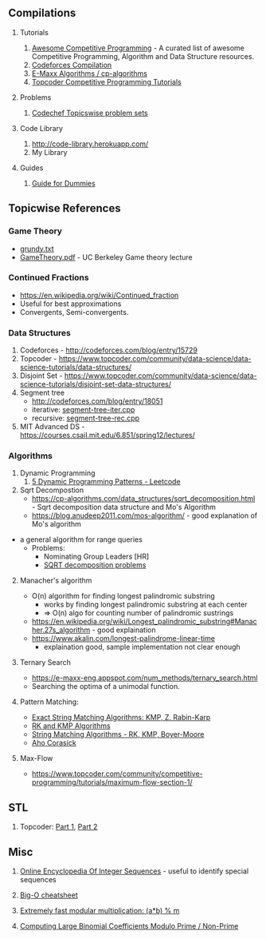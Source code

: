 ## Compilations
1.  Tutorials
    1.  [Awesome Competitive Programming](http://codeforces.com/blog/entry/23054) -   A curated list of awesome Competitive Programming, Algorithm and Data Structure resources.
    2.  [Codeforces Compilation](http://codeforces.com/blog/entry/13529)
    3.  [E-Maxx Algorithms / cp-algorithms](https://cp-algorithms.com/)
    4.  [Topcoder Competitive Programming Tutorials](https://www.topcoder.com/community/competitive-programming/tutorials/)
2.  Problems
    1.  [Codechef Topicswise problem sets](https://discuss.codechef.com/t/data-structures-and-algorithms/6599)
3.  Code Library

    1.  http://code-library.herokuapp.com/
    2.  My Library
4.  Guides
    1.  [Guide for Dummies](https://leetcode.com/discuss/general-discussion/623011/A-guide-for-dummies-(like-me))

## Topicwise References
### Game Theory
- [grundy.txt](https://github.com/Shivanshu-Gupta/my-coding-library/blob/master/Resources/Game%20Theory/grundy.txt)
- [GameTheory.pdf](https://github.com/Shivanshu-Gupta/my-coding-library/blob/master/Resources/Game%20Theory/grundy.txt) - UC Berkeley Game theory lecture

### Continued Fractions     
-   https://en.wikipedia.org/wiki/Continued_fraction
-   Useful for best approximations
-   Convergents, Semi-convergents.

### Data Structures
1.  Codeforces - http://codeforces.com/blog/entry/15729
2.  Topcoder - https://www.topcoder.com/community/data-science/data-science-tutorials/data-structures/
3.  Disjoint Set - https://www.topcoder.com/community/data-science/data-science-tutorials/disjoint-set-data-structures/
4.  Segment tree 
    - http://codeforces.com/blog/entry/18051
    - iterative: [segment-tree-iter.cpp](https://github.com/Shivanshu-Gupta/my-coding-library/blob/master/data-structures/segment-tree-iter.cpp)
    - recursive: [segment-tree-rec.cpp](https://github.com/Shivanshu-Gupta/my-coding-library/blob/master/data-structures/segment-tree-rec.cpp)
5.  MIT Advanced DS - https://courses.csail.mit.edu/6.851/spring12/lectures/

### Algorithms
1.  Dynamic Programming
    1.  [5 Dynamic Programming Patterns - Leetcode](https://leetcode.com/discuss/general-discussion/458695/Dynamic-Programming-Patterns)
2.  Sqrt Decompostion
    - https://cp-algorithms.com/data_structures/sqrt_decomposition.html - Sqrt decomposition data structure and Mo's Algorithm
    - https://blog.anudeep2011.com/mos-algorithm/ - good explanation of  Mo's algorithm
-   a general algorithm for range queries
    -   Problems:   
        -   Nominating Group Leaders [HR]
        -   [SQRT decomposition problems](https://codeforces.com/blog/entry/23005)
2. Manacher's algorithm
    -   O(n) algorithm for finding longest palindromic substring 
        -   works by finding longest palindromic substring at each center
        -   => O(n) algo for counting number of palindromic sustrings
    -   https://en.wikipedia.org/wiki/Longest_palindromic_substring#Manacher.27s_algorithm - good explaination
    -   https://www.akalin.com/longest-palindrome-linear-time 
        - explaination good, sample implementation not clear enough

3. Ternary Search
    -   https://e-maxx-eng.appspot.com/num_methods/ternary_search.html
    -   Searching the optima of a unimodal function.
4. Pattern Matching:
    -   [Exact String Matching Algorithms: KMP, Z, Rabin-Karp](https://www.hackerearth.com/practice/notes/exact-string-matching-algorithms/)
    -   [RK and KMP Algorithms](https://www.topcoder.com/community/competitive-programming/tutorials/introduction-to-string-searching-algorithms/)
    -   [String Matching Algorithms - RK, KMP, Boyer-Moore ](https://www.cs.auckland.ac.nz/courses/compsci369s1c/lectures/GG-notes/CS369-StringAlgs.pdf)
    -   [Aho Corasick](https://cp-algorithms.com/string/aho_corasick.html)
5. Max-Flow
    - https://www.topcoder.com/community/competitive-programming/tutorials/maximum-flow-section-1/
## STL
1.  Topcoder: [Part 1](https://www.topcoder.com/community/data-science/data-science-tutorials/power-up-c-with-the-standard-template-library-part-1/), [Part 2](https://www.topcoder.com/community/data-science/data-science-tutorials/power-up-c-with-the-standard-template-library-part-2/)

## Misc
1. [Online Encyclopedia Of Integer Sequences](http://oeis.org/) - useful to identify special sequences

2. [Big-O cheatsheet](https://www.bigocheatsheet.com/)

3. [Extremely fast modular multiplication: (a*b) % m ](https://cs.stackexchange.com/questions/77016/modular-multiplication)

4. [Computing Large Binomial Coefficients Modulo Prime / Non-Prime](https://fishi.devtail.io/weblog/2015/06/25/computing-large-binomial-coefficients-modulo-prime-non-prime/)

   
